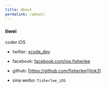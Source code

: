 ```yaml
---
title: About
permalink: /about/
---
```



### liwei
coder  iOS 

* twitter: [xcode_dev][link1] 
* facebook: [facebook.com/ios.fisherlee][link2] 
* github: [https://github.com/fisherlee][link3] 

* sina weibo: `fisherlee_iOS`

[link1]: https://twitter.com/xcode_dev
[link2]: facebook.com/ios.fisherlee
[link3]: https://github.com/fisherlee
